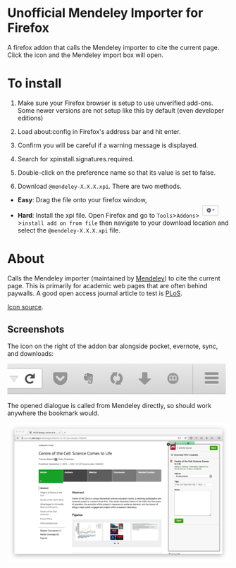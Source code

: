 # Unofficial Mendeley Importer for Firefox
A firefox addon that calls the Mendeley importer to cite the current page. Click the icon and the Mendeley import box will open.

# To install
1. Make sure your Firefox browser is setup to use unverified add-ons. Some newer versions are not setup like this by default (even developer editions)
  1. Load about:config in Firefox's address bar and hit enter.
  2. Confirm you will be careful if a warning message is displayed.
  3. Search for xpinstall.signatures.required.
  4. Double-click on the preference name so that its value is set to false.

2. Download `@mendeley-X.X.X.xpi`. There are two methods.
  - **Easy**: Drag the file onto your firefox window,
  - **Hard**: Install the xpi file. Open Firefox and go to `Tools`>`Addons`><img src='data/cog.png' width = '50px'>>`install add on from file` then navigate to your download location and select the `@mendeley-X.X.X.xpi` file.

# About
Calls the Mendeley importer (maintained by [Mendeley](http://blog.mendeley.com/research-tutorials/mendeleys-one-click-web-importer/)) to cite the current page. This is primarily for academic web pages that are often behind paywalls. A good open access journal article to test is [PLoS](http://journals.plos.org/plosbiology/article?id=10.1371/journal.pbio.1002240).

[Icon source](https://commons.wikimedia.org/wiki/File:Book_icon_%28white_on_black%29.svg).

## Screenshots
The icon on the right of the addon bar alongside pocket, evernote, sync, and downloads:

![icon in addon bar](data/bookmarkbar.png)

The opened dialogue is called from Mendeley directly, so should work anywhere the bookmark would.

![screenshot of web importer](data/webimporter.png)
